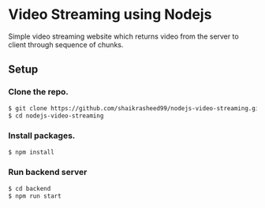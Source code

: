 # Video Streaming using Nodejs

Simple video streaming website which returns video from the server to client through sequence of chunks.

## Setup

### Clone the repo.

```bash
$ git clone https://github.com/shaikrasheed99/nodejs-video-streaming.git
$ cd nodejs-video-streaming
```

### Install packages.

```bash
$ npm install
```

### Run backend server

```bash
$ cd backend
$ npm run start
```
